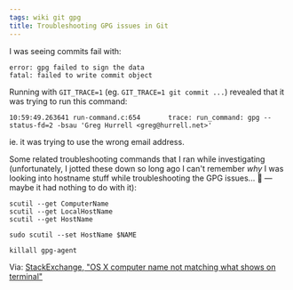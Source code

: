 ```yaml
---
tags: wiki git gpg
title: Troubleshooting GPG issues in Git
---
```


I was seeing commits fail with:

```
error: gpg failed to sign the data
fatal: failed to write commit object
```

Running with `GIT_TRACE=1` (eg. `GIT_TRACE=1 git commit ...`) revealed that it was trying to run this command:

```
10:59:49.263641 run-command.c:654       trace: run_command: gpg --status-fd=2 -bsau 'Greg Hurrell <greg@hurrell.net>'
```

ie. it was trying to use the wrong email address.

Some related troubleshooting commands that I ran while investigating (unfortunately, I jotted these down so long ago I can't remember _why_ I was looking into hostname stuff while troubleshooting the GPG issues... 🤦 — maybe it had nothing to do with it):

```
scutil --get ComputerName
scutil --get LocalHostName
scutil --get HostName

sudo scutil --set HostName $NAME

killall gpg-agent
```

Via: [StackExchange, "OS X computer name not matching what shows on terminal"](https://apple.stackexchange.com/a/53042/158927)
